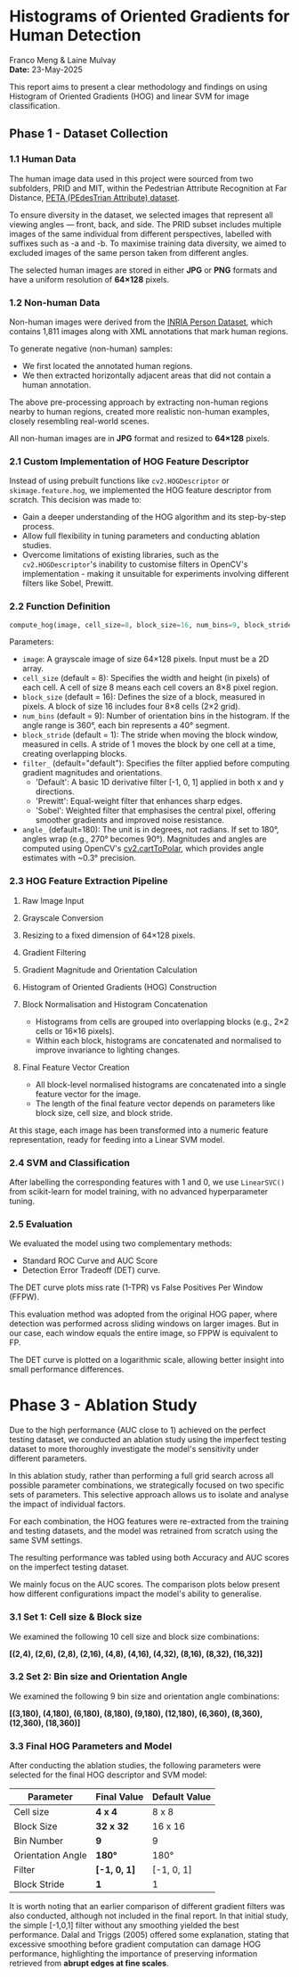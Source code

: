 # Histograms of Oriented Gradients for Human Detection

Franco Meng & Laine Mulvay  
**Date:** 23-May-2025

This report aims to present a clear methodology and findings on using Histogram of Oriented Gradients (HOG) and linear SVM for image classification.

## Phase 1 - Dataset Collection

### 1.1 Human Data

The human image data used in this project were sourced from two subfolders, PRID and MIT, within the Pedestrian Attribute Recognition at Far Distance, [PETA (PEdesTrian Attribute) dataset](https://mmlab.ie.cuhk.edu.hk/projects/PETA.html).

To ensure diversity in the dataset, we selected images that represent all viewing angles — front, back, and side. The PRID subset includes multiple images of the same individual from different perspectives, labelled with suffixes such as -a and -b. To maximise training data diversity, we aimed to excluded images of the same person taken from different angles.

The selected human images are stored in either **JPG** or **PNG** formats and have a uniform resolution of **64×128** pixels.

### 1.2 Non-human Data

Non-human images were derived from the [INRIA Person Dataset](https://www.kaggle.com/datasets/jcoral02/inriaperson), which contains 1,811 images along with XML annotations that mark human regions.

To generate negative (non-human) samples:

- We first located the annotated human regions.
- We then extracted horizontally adjacent areas that did not contain a human annotation.

The above pre-processing approach by extracting non-human regions nearby to human regions, created more realistic non-human examples, closely resembling real-world scenes.

All non-human images are in **JPG** format and resized to **64×128** pixels.

### 2.1 Custom Implementation of HOG Feature Descriptor

Instead of using prebuilt functions like `cv2.HOGDescriptor` or `skimage.feature.hog`, we implemented the HOG feature descriptor from scratch. This decision was made to:

- Gain a deeper understanding of the HOG algorithm and its step-by-step process.
- Allow full flexibility in tuning parameters and conducting ablation studies.
- Overcome limitations of existing libraries, such as the `cv2.HOGDescriptor`'s inability to customise filters in OpenCV's implementation - making it unsuitable for experiments involving different filters like Sobel, Prewitt.

### 2.2 Function Definition

```python
compute_hog(image, cell_size=8, block_size=16, num_bins=9, block_stride=1, filter_="default", angle_=180)
```

Parameters:

- `image`: A grayscale image of size 64×128 pixels. Input must be a 2D array.
- `cell_size` (default = 8): Specifies the width and height (in pixels) of each cell. A cell of size 8 means each cell covers an 8×8 pixel region.
- `block_size` (default = 16): Defines the size of a block, measured in pixels. A block of size 16 includes four 8×8 cells (2×2 grid).
- `num_bins` (default = 9): Number of orientation bins in the histogram. If the angle range is 360°, each bin represents a 40° segment.
- `block_stride` (default = 1): The stride when moving the block window, measured in cells. A stride of 1 moves the block by one cell at a time, creating overlapping blocks.
- `filter_` (default="default"): Specifies the filter applied before computing gradient magnitudes and orientations.
  - 'Default': A basic 1D derivative filter [-1, 0, 1] applied in both x and y directions.
  - 'Prewitt': Equal-weight filter that enhances sharp edges.
  - 'Sobel': Weighted filter that emphasises the central pixel, offering smoother gradients and improved noise resistance.
- `angle_` (default=180): The unit is in degrees, not radians. If set to 180°, angles wrap (e.g., 270° becomes 90°). Magnitudes and angles are computed using OpenCV's [cv2.cartToPolar](https://docs.opencv.org/3.0-beta/modules/core/doc/operations_on_arrays.html#carttopolar), which provides angle estimates with ~0.3° precision.





### 2.3 HOG Feature Extraction Pipeline

1. Raw Image Input
2. Grayscale Conversion
3. Resizing to a fixed dimension of 64×128 pixels.
4. Gradient Filtering
5. Gradient Magnitude and Orientation Calculation
6. Histogram of Oriented Gradients (HOG) Construction
7. Block Normalisation and Histogram Concatenation

   - Histograms from cells are grouped into overlapping blocks (e.g., 2×2 cells or 16×16 pixels).
   - Within each block, histograms are concatenated and normalised to improve invariance to lighting changes.
8. Final Feature Vector Creation

   - All block-level normalised histograms are concatenated into a single feature vector for the image.
   - The length of the final feature vector depends on parameters like block size, cell size, and block stride.

At this stage, each image has been transformed into a numeric feature representation, ready for feeding into a Linear SVM model.

### 2.4 SVM and Classification

After labelling the corresponding features with 1 and 0, we use `LinearSVC()` from scikit-learn for model training, with no advanced hyperparameter tuning.

### 2.5 Evaluation

We evaluated the model using two complementary methods:

- Standard ROC Curve and AUC Score
- Detection Error Tradeoff (DET) curve.

The DET curve plots miss rate (1-TPR) vs False Positives Per Window (FFPW).

This evaluation method was adopted from the original HOG paper, where detection was performed across sliding windows on larger images. But in our case, each window equals the entire image, so FPPW is equivalent to FP.

The DET curve is plotted on a logarithmic scale, allowing better insight into small performance differences.


# Phase 3 - Ablation Study

Due to the high performance (AUC close to 1) achieved on the perfect testing dataset, we conducted an ablation study using the imperfect testing dataset to more thoroughly investigate the model's sensitivity under different parameters.

In this ablation study, rather than performing a full grid search across all possible parameter combinations, we strategically focused on two specific sets of parameters. This selective approach allows us to isolate and analyse the impact of individual factors.

For each combination, the HOG features were re-extracted from the training and testing datasets, and the model was retrained from scratch using the same SVM settings.

The resulting performance was tabled using both Accuracy and AUC scores on the imperfect testing dataset.

We mainly focus on the AUC scores. The comparison plots below present how different configurations impact the model's ability to generalise.

### 3.1 Set 1: Cell size & Block size

We examined the following 10 cell size and block size combinations:

**[(2,4), (2,6), (2,8), (2,16), (4,8), (4,16), (4,32), (8,16), (8,32), (16,32)]**


### 3.2 Set 2: Bin size and Orientation Angle

We examined the following 9 bin size and orientation angle combinations:

**[(3,180), (4,180), (6,180), (8,180), (9,180), (12,180), (6,360), (8,360), (12,360), (18,360)]**



###  3.3 Final HOG Parameters and Model

After conducting the ablation studies, the following parameters were selected for the final HOG descriptor and SVM model:

| Parameter      | Final Value | Default Value |
|----------------|-------------|---------------|
| Cell size      | **4 x 4**       | 8 x 8         |
| Block Size     | **32 x 32**     | 16 x 16       |
| Bin Number     | **9**           | 9             |
| Orientation Angle | **180°**     | 180°          |
| Filter         | **[-1, 0, 1]**  | [-1, 0, 1]    |
| Block Stride   | **1**           | 1             |

It is worth noting that an earlier comparison of different gradient filters was also conducted, although not included in the final report. In that initial study, the simple [-1,0,1] filter without any smoothing yielded the best performance. Dalal and Triggs (2005) offered some explanation, stating that excessive smoothing before gradient computation can damage HOG performance, highlighting the importance of preserving information retrieved from **abrupt edges at fine scales**.

